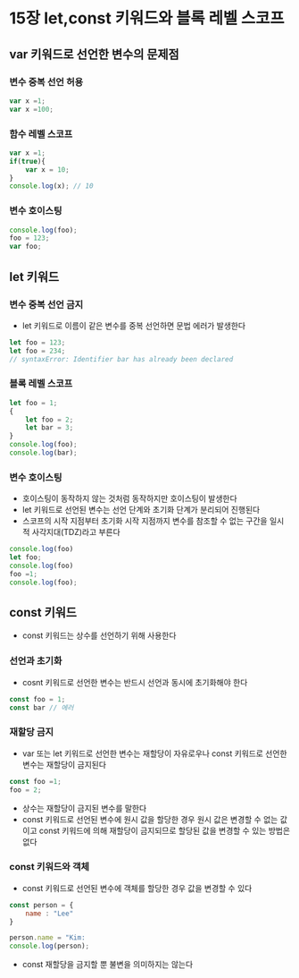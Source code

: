 # 15장 let,const 키워드와 블록 레벨 스코프

## var 키워드로 선언한 변수의 문제점

### 변수 중복 선언 허용

```jsx
var x =1;
var x =100;
```

### 함수 레벨 스코프

```jsx
var x =1;
if(true){
	var x = 10;
}
console.log(x); // 10
```

### 변수 호이스팅

```jsx
console.log(foo);
foo = 123;
var foo;
```

## let 키워드

### 변수 중복 선언 금지

- let 키워드로 이름이 같은 변수를 중복 선언하면 문법 에러가 발생한다

```jsx
let foo = 123;
let foo = 234;
// syntaxError: Identifier bar has already been declared
```

### 블록 레벨 스코프

```jsx
let foo = 1;
{
	let foo = 2;
	let bar = 3;
}
console.log(foo);
console.log(bar);
```

### 변수 호이스팅

- 호이스팅이 동작하지 않는 것처럼 동작하지만 호이스팅이 발생한다
- let 키워드로 선언된 변수는 선언 단계와 초기화 단계가 분리되어 진행된다
- 스코프의 시작 지점부터 초기화 시작 지점까지 변수를 참조할 수 없는 구간을 일시적 사각지대(TDZ)라고 부른다

```jsx
console.log(foo)
let foo;
console.log(foo)
foo =1;
console.log(foo);
```

## const 키워드

- const 키워드는 상수를 선언하기 위해 사용한다

### 선언과 초기화

- cosnt 키워드로 선언한 변수는 반드시 선언과 동시에 초기화해야 한다

```jsx
const foo = 1;
const bar // 에러
```

### 재할당 금지

- var 또는 let 키워드로 선언한 변수는 재할당이 자유로우나 const 키워드로 선언한 변수는 재할당이 금지된다

```jsx
const foo =1;
foo = 2;
```

- 상수는 재할당이 금지된 변수를 말한다
- const 키워드로 선언된 변수에 원시 값을 할당한 경우 원시 값은 변경할 수 없는 값이고 const 키워드에 의해 재할당이 금지되므로 할당된 값을 변경할 수 있는 방법은 없다

### const 키워드와 객체

- const 키워드로 선언된 변수에 객체를 할당한 경우 값을 변경할 수 있다

```jsx
const person = {
	name : "Lee"
}

person.name = "Kim:
console.log(person);
```

- const 재할당을 금지할 뿐 불변을 의미하지는 않는다